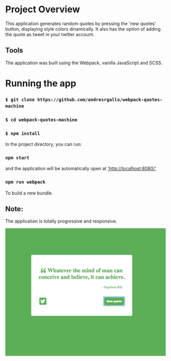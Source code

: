 # Project Overview

This application generates random quotes by pressing the 'new quotes' button, displaying style colors dinamically. It also has the option of adding the quote as tweet in your twitter account.

## Tools

The application was built using the Webpack, vanilla JavaScript and SCSS.

# Running the app

### `$ git clone https://github.com/andresrgallo/webpack-quotes-machine`

### `$ cd webpack-quotes-machine`

### `$ npm install`

In the project directory, you can run:

### `npm start`

and the application will be automatically open at
['http://localhost:8080/']('http://localhost:8080/').

### `npm run webpack`

To build a new bundle.

## Note:

The application is totally progressive and responsive.

![website image](qm.png)
